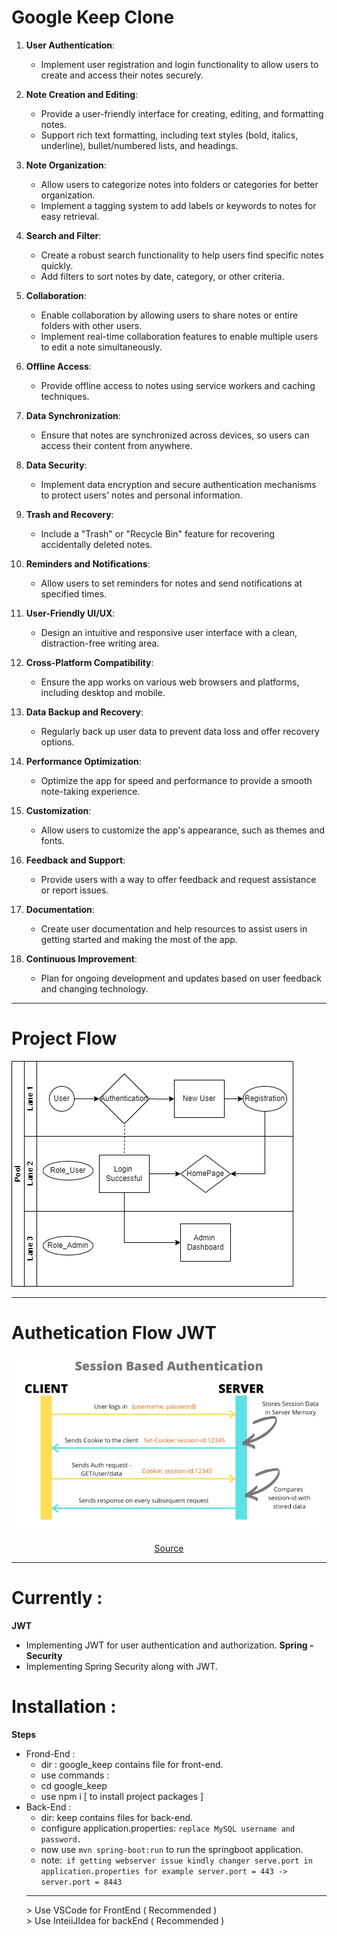 # Google Keep Clone

1. **User Authentication**:
   - Implement user registration and login functionality to allow users to create and access their notes securely.

2. **Note Creation and Editing**:
   - Provide a user-friendly interface for creating, editing, and formatting notes.
   - Support rich text formatting, including text styles (bold, italics, underline), bullet/numbered lists, and headings.

3. **Note Organization**:
   - Allow users to categorize notes into folders or categories for better organization.
   - Implement a tagging system to add labels or keywords to notes for easy retrieval.

4. **Search and Filter**:
   - Create a robust search functionality to help users find specific notes quickly.
   - Add filters to sort notes by date, category, or other criteria.

5. **Collaboration**:
   - Enable collaboration by allowing users to share notes or entire folders with other users.
   - Implement real-time collaboration features to enable multiple users to edit a note simultaneously.

6. **Offline Access**:
   - Provide offline access to notes using service workers and caching techniques.

7. **Data Synchronization**:
   - Ensure that notes are synchronized across devices, so users can access their content from anywhere.

8. **Data Security**:
   - Implement data encryption and secure authentication mechanisms to protect users' notes and personal information.

9. **Trash and Recovery**:
   - Include a "Trash" or "Recycle Bin" feature for recovering accidentally deleted notes.

10. **Reminders and Notifications**:
    - Allow users to set reminders for notes and send notifications at specified times.

11. **User-Friendly UI/UX**:
    - Design an intuitive and responsive user interface with a clean, distraction-free writing area.

12. **Cross-Platform Compatibility**:
    - Ensure the app works on various web browsers and platforms, including desktop and mobile.

13. **Data Backup and Recovery**:
    - Regularly back up user data to prevent data loss and offer recovery options.

14. **Performance Optimization**:
    - Optimize the app for speed and performance to provide a smooth note-taking experience.

15. **Customization**:
    - Allow users to customize the app's appearance, such as themes and fonts.

16. **Feedback and Support**:
    - Provide users with a way to offer feedback and request assistance or report issues.

17. **Documentation**:
    - Create user documentation and help resources to assist users in getting started and making the most of the app.

18. **Continuous Improvement**:
    - Plan for ongoing development and updates based on user feedback and changing technology.

<hr>

# Project Flow

![flow-diagram](images/project-flow.png)

<hr>

# Authetication Flow JWT

![flow-diagram](images/session-based.png)

<p align="center"><a href="https://hackernoon.com/using-session-cookies-vs-jwt-for-authentication-sd2v3vci">Source</a></p>

<hr>



# Currently : 
  **JWT**
  - Implementing JWT for user authentication and authorization.
  **Spring - Security**
  - Implementing Spring Security along with JWT.

# Installation :
  **Steps**
  - Frond-End :
    - dir : google_keep contains file for front-end.</br>
    - use commands :</br>
    - cd google_keep</br>
    - use npm i [ to install project packages ]</br>
  - Back-End :</br>
    - dir: keep contains files for back-end.</br>
    - configure application.properties: ```replace MySQL username and password.```</br>
    - now use ```mvn spring-boot:run``` to run the springboot application.</br>
    - note:``` if getting webserver issue kindly changer serve.port in application.properties for example server.port = 443 -> server.port = 8443```
    <hr>
    > Use VSCode for FrontEnd ( Recommended ) </br>
    > Use InteiiJIdea for backEnd ( Recommended )
